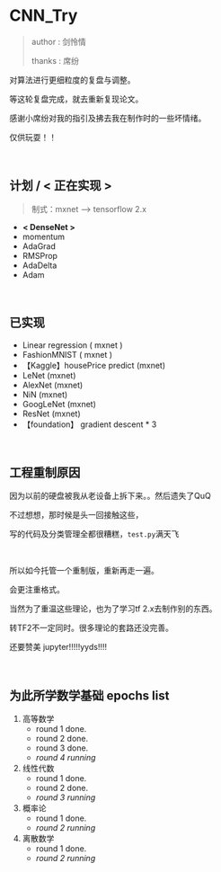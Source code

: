 # CNN_Try
> author : 剑怜情
> 
> thanks  : 席纷

对算法进行更细粒度的复盘与调整。

等这轮复盘完成，就去重新复现论文。

感谢小席纷对我的指引及拂去我在制作时的一些坏情绪。

仅供玩耍！！
&nbsp;

&nbsp;

 
## 计划 / **< 正在实现 >**
> 制式：mxnet --> tensorflow 2.x
- **< DenseNet >**
- momentum
- AdaGrad
- RMSProp
- AdaDelta
- Adam

&nbsp;


## 已实现
- Linear regression ( mxnet )
- FashionMNIST ( mxnet )
- 【Kaggle】housePrice predict (mxnet)
- LeNet (mxnet)
- AlexNet (mxnet)
- NiN (mxnet)
- GoogLeNet (mxnet)
- ResNet (mxnet)
- 【foundation】 gradient descent * 3

&nbsp;

## 工程重制原因
因为以前的硬盘被我从老设备上拆下来。。然后遗失了QuQ

不过想想，那时候是头一回接触这些，

写的代码及分类管理全都很糟糕，`test.py`满天飞

&nbsp;

所以如今托管一个重制版，重新再走一遍。

会更注重格式。

当然为了重温这些理论，也为了学习tf 2.x去制作别的东西。

转TF2不一定同时。很多理论的套路还没完善。

还要赞美 jupyter!!!!!yyds!!!! 

&nbsp;

## 为此所学数学基础 epochs list 
1. 高等数学  
   - round 1 done.
   - round 2 done.
   - round 3 done.
   - *round 4 running* 
2. 线性代数  
   - round 1 done.
   - round 2 done.
   - *round 3 running* 
3. 概率论  
   - round 1 done.
   - *round 2 running*
4. 离散数学  
   - round 1 done.
   - *round 2 running*